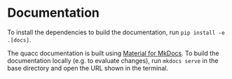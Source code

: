 # Documentation

To install the dependencies to build the documentation, run `pip install -e .[docs]`.

The quacc documentation is built using [Material for MkDocs](https://squidfunk.github.io/mkdocs-material/). To build the documentation locally (e.g. to evaluate changes), run `mkdocs serve` in the base directory and open the URL shown in the terminal.
